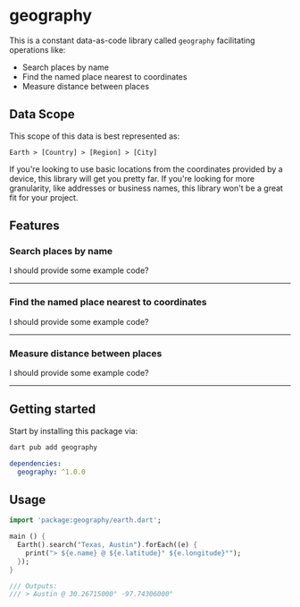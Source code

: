 # geography

This is a constant data-as-code library called `geography` facilitating operations like:

- Search places by name
- Find the named place nearest to coordinates
- Measure distance between places

## Data Scope

This scope of this data is best represented as:

```
Earth > [Country] > [Region] > [City]
```

If you're looking to use basic locations from the coordinates provided by a device, this library will get you pretty far. If you're looking for more granularity, like addresses or business names, this library won't be a great fit for your project.

## Features

### Search places by name

I should provide some example code?

---

### Find the named place nearest to coordinates

I should provide some example code?

---

### Measure distance between places

I should provide some example code?

---

## Getting started

Start by installing this package via:

```sh
dart pub add geography
```

```yaml
dependencies:
  geography: ^1.0.0
```

## Usage

```dart
import 'package:geography/earth.dart';

main () {
  Earth().search("Texas, Austin").forEach((e) {
    print("> ${e.name} @ ${e.latitude}° ${e.longitude}°");
  });
}

/// Outputs:
/// > Austin @ 30.26715000° -97.74306000°

```
